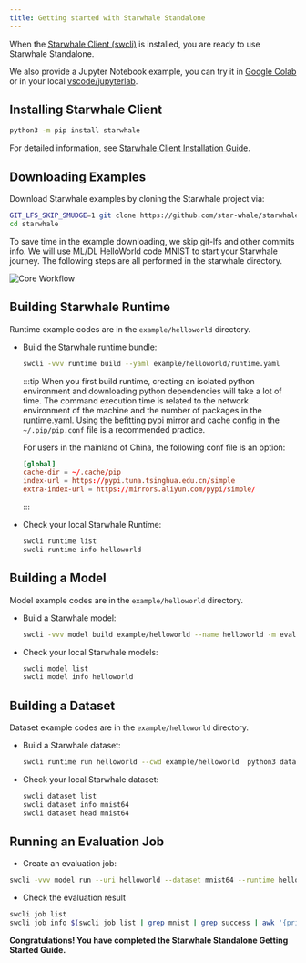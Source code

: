```yaml
---
title: Getting started with Starwhale Standalone
---
```


When the [Starwhale Client (swcli)](../swcli/) is installed, you are ready to use Starwhale Standalone.

We also provide a Jupyter Notebook example, you can try it in [Google Colab](https://colab.research.google.com/github/star-whale/starwhale/blob/main/example/notebooks/quickstart-standalone.ipynb) or in your local [vscode/jupyterlab](https://github.com/star-whale/starwhale/blob/main/example/notebooks/quickstart-standalone.ipynb).

## Installing Starwhale Client

```bash
python3 -m pip install starwhale
```

For detailed information, see [Starwhale Client Installation Guide](swcli/installation).

## Downloading Examples

Download Starwhale examples by cloning the Starwhale project via:

```bash
GIT_LFS_SKIP_SMUDGE=1 git clone https://github.com/star-whale/starwhale.git --depth 1
cd starwhale
```

To save time in the example downloading, we skip git-lfs and other commits info. We will use ML/DL HelloWorld code MNIST to start your Starwhale journey. The following steps are all performed in the starwhale directory.

![Core Workflow](https://starwhale-examples.oss-cn-beijing.aliyuncs.com/docs/standalone-core-workflow.gif)

## Building Starwhale Runtime

Runtime example codes are in the `example/helloworld` directory.

- Build the Starwhale runtime bundle:

  ```bash
  swcli -vvv runtime build --yaml example/helloworld/runtime.yaml
  ```

  :::tip
  When you first build runtime, creating an isolated python environment and downloading python dependencies will take a lot of time. The command execution time is related to the network environment of the machine and the number of packages in the runtime.yaml. Using the befitting pypi mirror and cache config in the `~/.pip/pip.conf` file is a recommended practice.

  For users in the mainland of China, the following conf file is an option:

    ```conf
    [global]
    cache-dir = ~/.cache/pip
    index-url = https://pypi.tuna.tsinghua.edu.cn/simple
    extra-index-url = https://mirrors.aliyun.com/pypi/simple/
    ```

  :::

- Check your local Starwhale Runtime:

  ```bash
  swcli runtime list
  swcli runtime info helloworld
  ```

## Building a Model

Model example codes are in the `example/helloworld` directory.

- Build a Starwhale model:

  ```bash
  swcli -vvv model build example/helloworld --name helloworld -m evaluation --runtime helloworld
  ```

- Check your local Starwhale models:

  ```bash
  swcli model list
  swcli model info helloworld
  ```

## Building a Dataset

Dataset example codes are in the `example/helloworld` directory.

- Build a Starwhale dataset:

  ```bash
  swcli runtime run helloworld --cwd example/helloworld  python3 dataset.py
  ```

- Check your local Starwhale dataset:

  ```bash
  swcli dataset list
  swcli dataset info mnist64
  swcli dataset head mnist64
  ```

## Running an Evaluation Job

- Create an evaluation job:

 ```bash
 swcli -vvv model run --uri helloworld --dataset mnist64 --runtime helloworld
 ```

- Check the evaluation result

 ```bash
 swcli job list
 swcli job info $(swcli job list | grep mnist | grep success | awk '{print $1}' | head -n 1)
 ```

**Congratulations! You have completed the Starwhale Standalone Getting Started Guide.**
